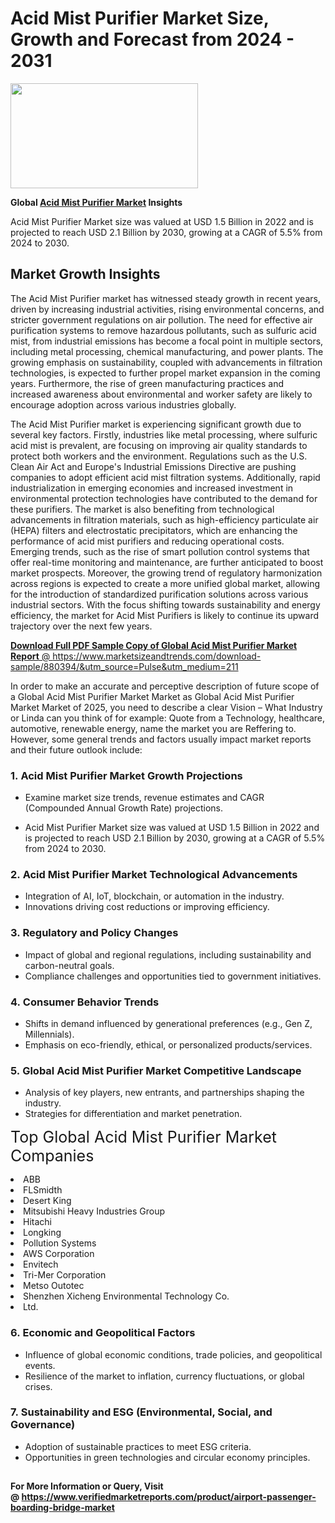 <H1>Acid Mist Purifier Market Size, Growth and Forecast from 2024 - 2031</H1><img class="aligncenter size-medium wp-image-584254" src="https://thirdeyenews.in/wp-content/uploads/2024/09/Global-Market-Research-300x168.jpeg" alt="" width="300" height="168" /><p><strong>Global&nbsp;<a href="https://www.marketsizeandtrends.com/download-sample/880394/&amp;utm_source=Pulse&amp;utm_medium=211">Acid Mist Purifier Market</a> Insights</strong></p><p>Acid Mist Purifier Market size was valued at USD 1.5 Billion in 2022 and is projected to reach USD 2.1 Billion by 2030, growing at a CAGR of 5.5% from 2024 to 2030.</p><p><h2>Market Growth Insights</h2> <p>The Acid Mist Purifier market has witnessed steady growth in recent years, driven by increasing industrial activities, rising environmental concerns, and stricter government regulations on air pollution. The need for effective air purification systems to remove hazardous pollutants, such as sulfuric acid mist, from industrial emissions has become a focal point in multiple sectors, including metal processing, chemical manufacturing, and power plants. The growing emphasis on sustainability, coupled with advancements in filtration technologies, is expected to further propel market expansion in the coming years. Furthermore, the rise of green manufacturing practices and increased awareness about environmental and worker safety are likely to encourage adoption across various industries globally.</p> <p><a href="#"></a></p> <p>The Acid Mist Purifier market is experiencing significant growth due to several key factors. Firstly, industries like metal processing, where sulfuric acid mist is prevalent, are focusing on improving air quality standards to protect both workers and the environment. Regulations such as the U.S. Clean Air Act and Europe's Industrial Emissions Directive are pushing companies to adopt efficient acid mist filtration systems. Additionally, rapid industrialization in emerging economies and increased investment in environmental protection technologies have contributed to the demand for these purifiers. The market is also benefiting from technological advancements in filtration materials, such as high-efficiency particulate air (HEPA) filters and electrostatic precipitators, which are enhancing the performance of acid mist purifiers and reducing operational costs. Emerging trends, such as the rise of smart pollution control systems that offer real-time monitoring and maintenance, are further anticipated to boost market prospects. Moreover, the growing trend of regulatory harmonization across regions is expected to create a more unified global market, allowing for the introduction of standardized purification solutions across various industrial sectors. With the focus shifting towards sustainability and energy efficiency, the market for Acid Mist Purifiers is likely to continue its upward trajectory over the next few years.</p> <p><a href="#"></p><p><span class=""><strong>Download Full PDF Sample Copy of Global Acid Mist Purifier Market Report</strong> @ <a href="https://www.marketsizeandtrends.com/download-sample/880394/&amp;utm_source=Pulse&amp;utm_medium=211" target="_blank">https://www.marketsizeandtrends.com/download-sample/880394/&amp;utm_source=Pulse&amp;utm_medium=211</a></span></p><p>In order to make an accurate and perceptive description of future scope of a Global&nbsp;Acid Mist Purifier Market Market as Global&nbsp;Acid Mist Purifier Market Market of 2025, you need to describe a clear Vision &ndash; What Industry or Linda can you think of for example: Quote from a Technology, healthcare, automotive, renewable energy, name the market you are Reffering to. However, some general trends and factors usually impact market reports and their future outlook include:</p><h3>1.&nbsp;<strong>Acid Mist Purifier Market Growth Projections</strong></h3><ul><li>Examine market size trends, revenue estimates and CAGR (Compounded Annual Growth Rate) projections.</li><li><p>Acid Mist Purifier Market size was valued at USD 1.5 Billion in 2022 and is projected to reach USD 2.1 Billion by 2030, growing at a CAGR of 5.5% from 2024 to 2030.</p></li></ul><h3>2.&nbsp;<strong>Acid Mist Purifier Market Technological Advancements</strong></h3><ul><li>Integration of AI, IoT, blockchain, or automation in the industry.</li><li>Innovations driving cost reductions or improving efficiency.</li></ul><h3>3.&nbsp;<strong>Regulatory and Policy Changes</strong></h3><ul><li>Impact of global and regional regulations, including sustainability and carbon-neutral goals.</li><li>Compliance challenges and opportunities tied to government initiatives.</li></ul><h3>4.&nbsp;<strong>Consumer Behavior Trends</strong></h3><ul><li>Shifts in demand influenced by generational preferences (e.g., Gen Z, Millennials).</li><li>Emphasis on eco-friendly, ethical, or personalized products/services.</li></ul><h3>5.&nbsp;<strong>Global Acid Mist Purifier Market Competitive Landscape</strong></h3><ul><li>Analysis of key players, new entrants, and partnerships shaping the industry.</li><li>Strategies for differentiation and market penetration.</li></ul><p data-pm-slice="1 1 []"><span style="color: inherit; font-family: inherit; font-size: 25px;">Top Global Acid Mist Purifier Market Companies</span></p><div class="" data-test-id=""><p><li>ABB</li><li> FLSmidth</li><li> Desert King</li><li> Mitsubishi Heavy Industries Group</li><li> Hitachi</li><li> Longking</li><li> Pollution Systems</li><li> AWS Corporation</li><li> Envitech</li><li> Tri-Mer Corporation</li><li> Metso Outotec</li><li> Shenzhen Xicheng Environmental Technology Co.</li><li> Ltd.</li></p></div><h3>6.&nbsp;<strong>Economic and Geopolitical Factors</strong></h3><ul><li>Influence of global economic conditions, trade policies, and geopolitical events.</li><li>Resilience of the market to inflation, currency fluctuations, or global crises.</li></ul><h3>7.&nbsp;<strong>Sustainability and ESG (Environmental, Social, and Governance)</strong></h3><ul><li>Adoption of sustainable practices to meet ESG criteria.</li><li>Opportunities in green technologies and circular economy principles.</li></ul><h2><strong style="font-size: 14px;">For More Information or Query, Visit @&nbsp;</strong><a style="background-color: #ffffff; font-size: 14px;" href="https://www.marketsizeandtrends.com/report/acid-mist-purifier-market/" target="_blank">https://www.verifiedmarketreports.com/product/airport-passenger-boarding-bridge-market</a></h2>
